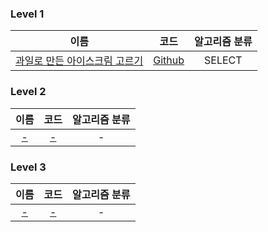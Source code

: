 
### Level 1
|          이름          |                                                      코드                                                       | 알고리즘 분류 |
|:--------------------:|:-------------------------------------------------------------------------------------------------------------:|:-------:|
| [과일로 만든 아이스크림 고르기](https://school.programmers.co.kr/learn/courses/30/lessons/133025) | [Github](https://github.com/leeyungi/Problem_Solving/blob/main/SQL/Programmers/Level_1/SQL_과일로만든아이스크림고르기.sql) | SELECT  |

### Level 2
|  이름   |   코드   | 알고리즘 분류 |
|:-----:|:------:|:-------:|
| [-]() | [-]()  |    -    |

### Level 3
|  이름   |   코드   | 알고리즘 분류 |
|:-----:|:------:|:-------:|
| [-]() | [-]()  |    -    |